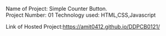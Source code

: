 Name of Project: Simple Counter Button.   
Project Number: 01
Technology used: HTML,CSS,Javascript   

Link of Hosted Project:https://amit0412.github.io/DDPCB0121/
